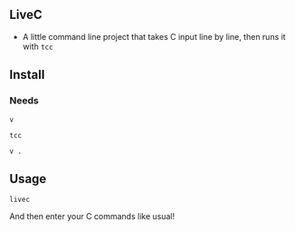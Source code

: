 ## LiveC
- A little command line project that takes C input line by line, then runs it with `tcc`
## Install
### Needs
`v`

`tcc`

`v .`

## Usage
`livec`

And then enter your C commands like usual!